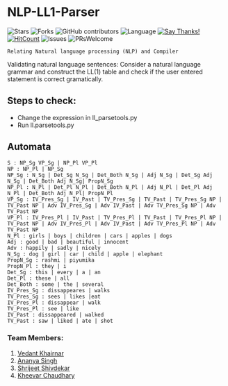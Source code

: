 # NLP-LL1-Parser


![Stars](https://img.shields.io/github/stars/VedantKhairnar/NLP-LL1-Parser.svg?style=social)
![Forks](https://img.shields.io/github/forks/VedantKhairnar/NLP-LL1-Parser.svg?style=social)
![GitHub contributors](https://img.shields.io/github/contributors/VedantKhairnar/NLP-LL1-Parser.svg)
![Language](https://img.shields.io/github/languages/top/VedantKhairnar/NLP-LL1-Parser.svg)
[![Say Thanks!](https://img.shields.io/badge/Say-Thanks!-yellow.svg)](https://vedantkhairnar.ml)
[![HitCount](http://hits.dwyl.io/VedantKhairnar/NLP-LL1-Parser.svg)](http://hits.dwyl.io/VedantKhairnar/Face-Recognition-based-Attendance-System)
![Issues](https://img.shields.io/github/issues/VedantKhairnar/NLP-LL1-Parser)
![PRsWelcome](https://img.shields.io/badge/PRs-welcome-informational)

``
Relating Natural language processing (NLP) and Compiler
``


Validating natural language sentences: Consider a natural language grammar and construct the LL(1) table and check if the user entered statement is correct gramatically.


## Steps to check:
- Change the expression in ll_parsetools.py
- Run ll.parsetools.py

## Automata
```
S : NP_Sg VP_Sg | NP_Pl VP_Pl
NP : NP_Pl | NP_Sg
NP_Sg : N_Sg | Det_Sg N_Sg | Det_Both N_Sg | Adj N_Sg | Det_Sg Adj N_Sg | Det_Both Adj N_Sg| PropN_Sg
NP_Pl : N_Pl | Det_Pl N_Pl | Det_Both N_Pl | Adj N_Pl | Det_Pl Adj N_Pl | Det_Both Adj N_Pl| PropN_Pl
VP_Sg : IV_Pres_Sg | IV_Past | TV_Pres_Sg | TV_Past | TV_Pres_Sg NP | TV_Past NP | Adv IV_Pres_Sg | Adv IV_Past | Adv TV_Pres_Sg NP | Adv TV_Past NP
VP_Pl : IV_Pres_Pl | IV_Past | TV_Pres_Pl | TV_Past | TV_Pres_Pl NP | TV_Past NP | Adv IV_Pres_Pl | Adv IV_Past | Adv TV_Pres_Pl NP | Adv TV_Past NP
N_Pl : girls | boys | children | cars | apples | dogs
Adj : good | bad | beautiful | innocent
Adv : happily | sadly | nicely
N_Sg : dog | girl | car | child | apple | elephant
PropN_Sg : rashmi | piyumika
PropN_Pl : they | i
Det_Sg : this | every | a | an
Det_Pl : these | all
Det_Both : some | the | several
IV_Pres_Sg : dissappeares | walks
TV_Pres_Sg : sees | likes |eat
IV_Pres_Pl : dissappear | walk
TV_Pres_Pl : see | like
IV_Past : dissappeared | walked
TV_Past : saw | liked | ate | shot
```

### Team Members:

1. [Vedant Khairnar](https://vedantkhairnar.ml/)
2. [Ananya Singh](#)
3. [Shrijeet Shivdekar](#)
4. [Kheevar Chaudhary](#)
